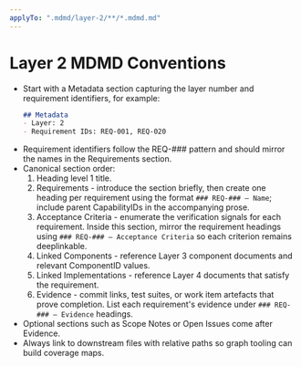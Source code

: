 ```yaml
---
applyTo: ".mdmd/layer-2/**/*.mdmd.md"
---
```


# Layer 2 MDMD Conventions

- Start with a Metadata section capturing the layer number and requirement identifiers, for example:
  ```markdown
  ## Metadata
  - Layer: 2
  - Requirement IDs: REQ-001, REQ-020
  ```
- Requirement identifiers follow the REQ-### pattern and should mirror the names in the Requirements section.
- Canonical section order:
  1. Heading level 1 title.
  2. Requirements - introduce the section briefly, then create one heading per requirement using the format `### REQ-### – Name`; include parent CapabilityIDs in the accompanying prose.
  3. Acceptance Criteria - enumerate the verification signals for each requirement. Inside this section, mirror the requirement headings using `### REQ-### – Acceptance Criteria` so each criterion remains deeplinkable.
  4. Linked Components - reference Layer 3 component documents and relevant ComponentID values.
  5. Linked Implementations - reference Layer 4 documents that satisfy the requirement.
  6. Evidence - commit links, test suites, or work item artefacts that prove completion. List each requirement's evidence under `### REQ-### – Evidence` headings.
- Optional sections such as Scope Notes or Open Issues come after Evidence.
- Always link to downstream files with relative paths so graph tooling can build coverage maps.